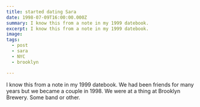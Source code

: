 ```yaml
---
title: started dating Sara
date: 1998-07-09T16:00:00.000Z
summary: I know this from a note in my 1999 datebook.
excerpt: I know this from a note in my 1999 datebook.
image: 
tags:
  - post
  - sara
  - NYC
  - brooklyn

---
```


I know this from a note in my 1999 datebook. We had been friends for many years but we became a couple in 1998. We were at a thing at Brooklyn Brewery. Some band or other.